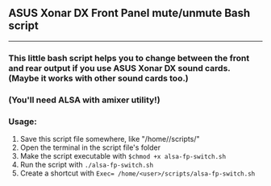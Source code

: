 ## ASUS Xonar DX Front Panel mute/unmute Bash script
---
### This little bash script helps you to change between the front and rear output if you use ASUS Xonar DX sound cards. (Maybe it works with other sound cards too.)
### (You'll need ALSA with amixer utility!)

### Usage:
1.   Save this script file somewhere, like "/home/<user>/scripts/"
2.   Open the terminal in the script file's folder
3.   Make the script executable with `$chmod +x alsa-fp-switch.sh`
4.   Run the script with `./alsa-fp-switch.sh`
5. Create a shortcut with `Exec= /home/<user>/scripts/alsa-fp-switch.sh`
